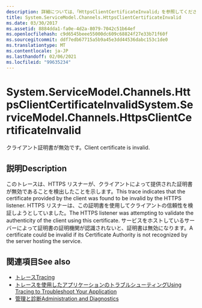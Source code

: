```yaml
---
description: 詳細については、「HttpsClientCertificateInvalid」を参照してください。
title: System.ServiceModel.Channels.HttpsClientCertificateInvalid
ms.date: 03/30/2017
ms.assetid: 8884dda1-fa0e-4d2a-8079-7042c51b64ef
ms.openlocfilehash: c9d6545beee55000dc609c68824f27e33b71f60f
ms.sourcegitcommit: ddf7edb67715a5b9a45e3dd44536dabc153c1de0
ms.translationtype: MT
ms.contentlocale: ja-JP
ms.lasthandoff: 02/06/2021
ms.locfileid: "99635234"
---
```

# <a name="systemservicemodelchannelshttpsclientcertificateinvalid"></a><span data-ttu-id="510b7-103">System.ServiceModel.Channels.HttpsClientCertificateInvalid</span><span class="sxs-lookup"><span data-stu-id="510b7-103">System.ServiceModel.Channels.HttpsClientCertificateInvalid</span></span>

<span data-ttu-id="510b7-104">クライアント証明書が無効です。</span><span class="sxs-lookup"><span data-stu-id="510b7-104">Client certificate is invalid.</span></span>  
  
## <a name="description"></a><span data-ttu-id="510b7-105">説明</span><span class="sxs-lookup"><span data-stu-id="510b7-105">Description</span></span>  

 <span data-ttu-id="510b7-106">このトレースは、HTTPS リスナーが、クライアントによって提供された証明書が無効であることを検出したことを示します。</span><span class="sxs-lookup"><span data-stu-id="510b7-106">This trace indicates that the certificate provided by the client was found to be invalid by the HTTPS listener.</span></span> <span data-ttu-id="510b7-107">HTTPS リスナーは、この証明書を使用してクライアントの信頼性を検証しようとしていました。</span><span class="sxs-lookup"><span data-stu-id="510b7-107">The HTTPS listener was attempting to validate the authenticity of the client using this certificate.</span></span> <span data-ttu-id="510b7-108">サービスをホストしているサーバーによって証明書の証明機関が認識されないと、証明書は無効になります。</span><span class="sxs-lookup"><span data-stu-id="510b7-108">A certificate could be invalid if its Certificate Authority is not recognized by the server hosting the service.</span></span>  
  
## <a name="see-also"></a><span data-ttu-id="510b7-109">関連項目</span><span class="sxs-lookup"><span data-stu-id="510b7-109">See also</span></span>

- [<span data-ttu-id="510b7-110">トレース</span><span class="sxs-lookup"><span data-stu-id="510b7-110">Tracing</span></span>](index.md)
- [<span data-ttu-id="510b7-111">トレースを使用したアプリケーションのトラブルシューティング</span><span class="sxs-lookup"><span data-stu-id="510b7-111">Using Tracing to Troubleshoot Your Application</span></span>](using-tracing-to-troubleshoot-your-application.md)
- [<span data-ttu-id="510b7-112">管理と診断</span><span class="sxs-lookup"><span data-stu-id="510b7-112">Administration and Diagnostics</span></span>](../index.md)

